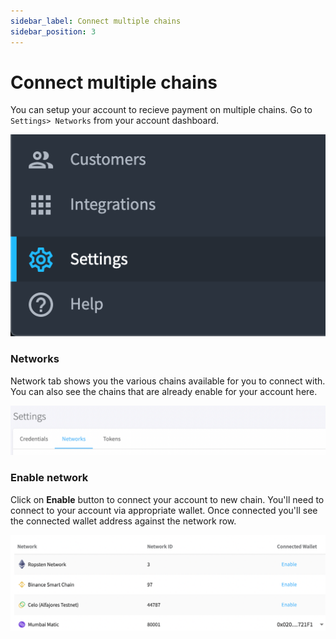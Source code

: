 ```yaml
---
sidebar_label: Connect multiple chains
sidebar_position: 3
---
```


# Connect multiple chains

You can setup your account to recieve payment on multiple chains.
Go to ```Settings> Networks``` from your account dashboard.

![Settings](/setup/api-keys/screen-settings-bar.png)

### Networks
Network tab shows you the various chains available for you to connect with.
You can also see the chains that are already enable for your account here.

![Networks](/setup/connect/screen-networks-tab.png)

### Enable network
Click on __Enable__ button to connect your account to new chain. You'll need to connect to your account via appropriate wallet.
Once connected you'll see the connected wallet address against the network row.

![Networks Enable](/setup/connect/screen-network-add.png)
